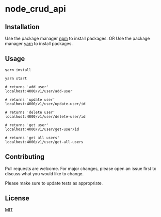 # node_crud_api

## Installation

Use the package manager [npm](https://www.npmjs.com/) to install packages.
OR
Use the package manager [yarn](https://classic.yarnpkg.com/lang/en/docs/install/) to install packages.

<!-- Need to package install

```bash
yarn add express
yarn add helmet
yarn add yup
yarn add http-status-codes
yarn add express-yup-middleware
``` -->

## Usage

```node
yarn install

yarn start 

# returns 'add user'
localhost:4000/v1/user/add-user

# returns 'update user'
localhost:4000/v1/user/update-user/id

# returns 'delete user'
localhost:4000/v1/user/delete-user/id

# returns 'get user'
localhost:4000/v1/user/get-user/id

# returns 'get all users'
localhost:4000/v1/user/get-all-users
```

## Contributing

Pull requests are welcome. For major changes, please open an issue first
to discuss what you would like to change.

Please make sure to update tests as appropriate.

## License

[MIT](https://github.com/harshil19/node_crud_api/blob/main/LICENSE)
